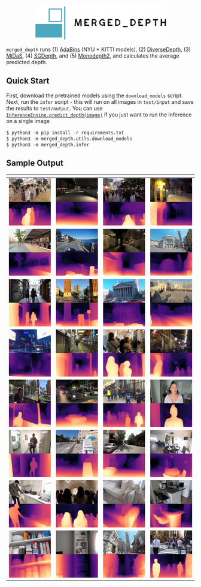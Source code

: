 <p align="center">
  <img height="90" src=".logo/logo.png"/>  
</p>

`merged_depth` runs (1) [AdaBins](https://github.com/shariqfarooq123/AdaBins) (NYU + KITTI models), (2) [DiverseDepth](https://github.com/YvanYin/DiverseDepth), (3) [MiDaS](https://github.com/intel-isl/MiDaS), (4) [SGDepth](https://github.com/ifnspaml/SGDepth), and (5) [Monodepth2](https://github.com/nianticlabs/monodepth2), and calculates the average predicted depth.

## Quick Start

First, download the pretrained models using the `download_models` script. Next, run the `infer` script - this will run on all images in `test/input` and save the results to `test/output`. You can use [`InferenceEngine.predict_depth(image)`](https://github.com/p-ranav/merged_depth/blob/master/merged_depth/infer.py#L335) if you just want to run the inference on a single image

```console
$ python3 -m pip install -r requirements.txt
$ python3 -m merged_depth.utils.download_models
$ python3 -m merged_depth.infer
```

## Sample Output

| <!-- -->                       | <!-- -->                        | <!-- -->                        | <!-- -->                        |
:-------------------------------:|:-------------------------------:|:-------------------------------:|:-------------------------------:|
![](./test/output/00_depth.png)  | ![](./test/output/01_depth.png) | ![](./test/output/05_depth.png) | ![](./test/output/06_depth.png) |
![](./test/output/07_depth.png)  | ![](./test/output/08_depth.png) | ![](./test/output/10_depth.png) | ![](./test/output/12_depth.png) |
![](./test/output/13_depth.png)  | ![](./test/output/16_depth.png) | ![](./test/output/17_depth.png) | ![](./test/output/18_depth.png) |
![](./test/output/23_depth.png)  | ![](./test/output/20_depth.png) | ![](./test/output/25_depth.png) | ![](./test/output/27_depth.png) |
![](./test/output/28_depth.png)  | ![](./test/output/29_depth.png) | ![](./test/output/30_depth.png) | ![](./test/output/31_depth.png) |
![](./test/output/32_depth.png)  | ![](./test/output/33_depth.png) | ![](./test/output/34_depth.png) | ![](./test/output/36_depth.png) |
![](./test/output/37_depth.png)  | ![](./test/output/39_depth.png) | ![](./test/output/40_depth.png) | ![](./test/output/42_depth.png) |
![](./test/output/43_depth.png)  | ![](./test/output/45_depth.png) | ![](./test/output/47_depth.png) | ![](./test/output/49_depth.png) |
